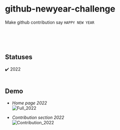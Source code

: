 # github-newyear-challenge
Make github contribution say `HAPPY NEW YEAR`

<br><br><br>
## Statuses
:heavy_check_mark: 2022
<br><br>

## Demo
  - *Home page 2022*<br />
  ![Full_2022](https://github.com/SKR301/github-newyear-challenge/blob/main/Screenshot/full_2022.png)
  
  - *Contribution section 2022*<br />
  ![Contribution_2022](https://github.com/SKR301/github-newyear-challenge/blob/main/Screenshot/contribute_2022.png)
